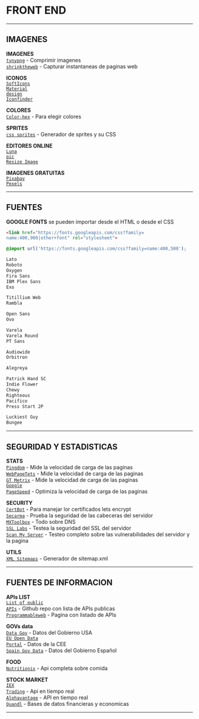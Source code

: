 # FRONT END

---

## IMAGENES

**IMAGENES**  
<code>[tynypng](http://tinypng.com)</code> - Comprimir imagenes       
<code>[shrinktheweb](http://shrinktheweb.com)</code> - Capturar instantaneas de paginas web   

**ICONOS**  
<code>[SoftIcons](http://www.softicons.com/)</code>  
<code>[Material design](https://material.io/icons/)</code>    
<code>[Iconfinder](http://iconfinder.com)</code>    

**COLORES**  
<code>[Color-hex](http://color-hex.com)</code> - Para elegir colores  

**SPRITES**  
<code>[css sprites](http://css.spritegen.com/)</code> - Generador de sprites y su CSS    

**EDITORES ONLINE**  
<code>[Luna pic](http://www140.lunapic.com/editor/)</code>  
<code>[Resize Image](http://resizeimage.net/)</code>  

**IMAGENES GRATUITAS**  
<code>[Pixabay](https://pixabay.com/)</code>  
<code>[Pexels](https://www.pexels.com/)</code>  

---

## FUENTES

**GOOGLE FONTS** se pueden importar desde el HTML o desde el CSS

```html
<link href="https://fonts.googleapis.com/css?family=
name:400,900|other+font" rel="stylesheet">
```

```css
@import url('https://fonts.googleapis.com/css?family=name:400,500');
```

```html
Lato
Roboto
Oxygen
Fira Sans
IBM Plex Sans
Exo

Titillium Web
Rambla

Open Sans
Ovo

Varela
Varela Round
PT Sans

Audiowide
Orbitron

Alegreya

Patrick Hand SC
Indie Flower
Chewy
Righteous
Pacifico
Press Start 2P

Luckiest Guy
Bungee
```

---

## SEGURIDAD Y ESTADISTICAS

**STATS**  
<code>[Pingdom](https://tools.pingdom.com/)</code> - Mide la velocidad de carga de las paginas      
<code>[WebPageTets](http://www.webpagetest.org/)</code> - Mide la velocidad de carga de las paginas    
<code>[GT Metrix](https://gtmetrix.com/)</code> - Mide la velocidad de carga de las paginas      
<code>[Google PageSpeed](https://developers.google.com/speed/pagespeed/insights/)</code> - Optimiza la velocidad de carga de las paginas    

**SECURITY**  
<code>[CertBot](https://certbot.eff.org/)</code> - Para manejar lor certificados lets encrypt  
<code>[Secarma](https://securityheaders.io/)</code> - Prueba la seguridad de las cabeceras del servidor  
<code>[MXToolbox](https://mxtoolbox.com/)</code> - Todo sobre DNS    
<code>[SSL Labs](https://www.ssllabs.com/ssltest/)</code> - Testea la seguridad del SSL del servidor      
<code>[Scan My Server](https://scanmyserver.com/)</code> - Testeo completo sobre las vulnerabilidades del servidor y la pagina  

**UTILS**  
<code>[XML Sitemaps](https://www.xml-sitemaps.com/)</code> - Generador de sitemap.xml      

---

## FUENTES DE INFORMACION  

**APIs LIST**  
<code>[List of public APIs](https://github.com/toddmotto/public-apis)</code> - Github repo con lista de APIs publicas    
<code>[Programmableweb](https://www.programmableweb.com/apis)</code> - Pagina con listado de APIs  

**GOVs data**  
<code>[Data Gov](https://www.data.gov/)</code> - Datos del Gobierno USA      
<code>[EU Open Data Portal](https://data.europa.eu/euodp/en/data)</code> - Datos de la CEE      
<code>[Spain Gov Data](http://datos.gob.es/)</code> - Datos del Gobierno Español  

**FOOD**  
<code>[Nutritionix](https://www.nutritionix.com/business/api)</code> - Api completa sobre comida  

**STOCK MARKET**  
<code>[IEX Trading](https://iextrading.com/developer/docs/#iex-api-1-0)</code> - 
Api en tiempo real  
<code>[Alphavantage](https://www.alphavantage.co/documentation/)</code> - API en tiempo real  
<code>[Quandl](https://quandl.com)</code> - Bases de datos financieras y economicas      
 
---

